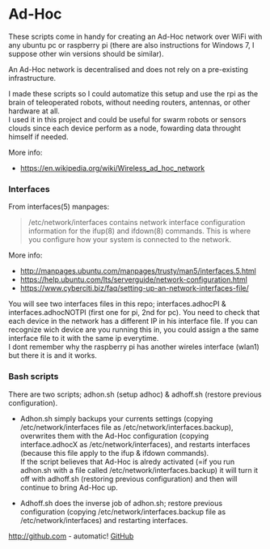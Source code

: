 # Ad-Hoc
These scripts come in handy for creating an Ad-Hoc network over WiFi with any ubuntu pc or raspberry pi (there are also instructions for Windows 7, I suppose other win versions should be similar).

An Ad-Hoc network is decentralised and does not rely on a pre-existing infrastructure.

I made these scripts so I could automatize this setup and use the rpi as the brain of teleoperated robots, without needing routers, antennas, or other hardware at all.  
I used it in this project and could be useful for swarm robots or sensors clouds since each device perform as a node, fowarding data throught himself if needed.

More info:  
* https://en.wikipedia.org/wiki/Wireless_ad_hoc_network

### Interfaces
From interfaces(5) manpages:  
>/etc/network/interfaces contains network interface configuration information for the ifup(8) and ifdown(8) commands. This is where you configure how your system is connected to the network.

More info:  
* http://manpages.ubuntu.com/manpages/trusty/man5/interfaces.5.html
* https://help.ubuntu.com/lts/serverguide/network-configuration.html
* https://www.cyberciti.biz/faq/setting-up-an-network-interfaces-file/

You will see two interfaces files in this repo; interfaces.adhocPI & interfaces.adhocNOTPI (first one for pi, 2nd for pc). You need to check that each device in the network has a different IP in his interface file. If you can recognize wich device are you running this in, you could assign a the same interface file to it with the same ip everytime.  
I dont remember why the raspberry pi has another wireles interface (wlan1) but there it is and it works.

### Bash scripts
There are two scripts; adhon.sh (setup adhoc) & adhoff.sh (restore previous configuration).

* Adhon.sh simply backups your currents settings (copying /etc/network/interfaces file as /etc/network/interfaces.backup), overwrites them with the Ad-Hoc configuration (copying interface.adhocX as /etc/network/interfaces), and restarts interfaces (because this file apply to the ifup & ifdown commands).   
If the script believes that Ad-Hoc is alredy activated (=if you run adhon.sh with a file called /etc/network/interfaces.backup) it will turn it off with adhoff.sh (restoring previous configuration) and then will continue to bring Ad-Hoc up.

* Adhoff.sh does the inverse job of adhon.sh; restore previous configuration (copying /etc/network/interfaces.backup file as /etc/network/interfaces) and restarting interfaces.

http://github.com - automatic!
[GitHub](http://github.com)
